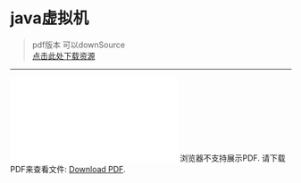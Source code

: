 # java虚拟机
> pdf版本
> 可以downSource<br>
> [点击此处下载资源](../pdf/Java虚拟机第二版.pdf)

---

<object data="../pdf/Java虚拟机第二版.pdf" type="application/pdf" width="1600px" height="1800px"> 
    <embed src="../pdf/Java虚拟机第二版.pdf"> 
     浏览器不支持展示PDF. 请下载PDF来查看文件: <a href="http://yoursite.com/the.pdf">Download PDF</a>.</p> 
    </embed> 
</object>

